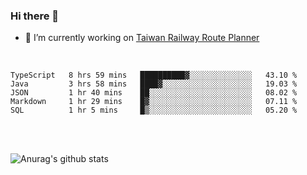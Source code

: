 ### Hi there 👋

- 🔭 I’m currently working on [Taiwan Railway Route Planner](https://github.com/Taiwan-Railway-Route-Planner)

<br/>

<!--START_SECTION:waka-->
```text
TypeScript   8 hrs 59 mins   ██████████▓░░░░░░░░░░░░░░   43.10 % 
Java         3 hrs 58 mins   ████▓░░░░░░░░░░░░░░░░░░░░   19.03 % 
JSON         1 hr 40 mins    ██░░░░░░░░░░░░░░░░░░░░░░░   08.02 % 
Markdown     1 hr 29 mins    █▓░░░░░░░░░░░░░░░░░░░░░░░   07.11 % 
SQL          1 hr 5 mins     █▒░░░░░░░░░░░░░░░░░░░░░░░   05.20 % 
```
<!--END_SECTION:waka-->

<br/>
<br/>

![Anurag's github stats](https://github-readme-stats.vercel.app/api?username=DepickereSven&show_icons=true&theme=tokyonight)



<!--
**DepickereSven/DepickereSven** is a ✨ _special_ ✨ repository because its `README.md` (this file) appears on your GitHub profile.

Here are some ideas to get you started:

- 🔭 I’m currently working on ...
- 🌱 I’m currently learning ...
- 👯 I’m looking to collaborate on ...
- 🤔 I’m looking for help with ...
- 💬 Ask me about ...
- 📫 How to reach me: ...
- 😄 Pronouns: ...
- ⚡ Fun fact: ...
-->
